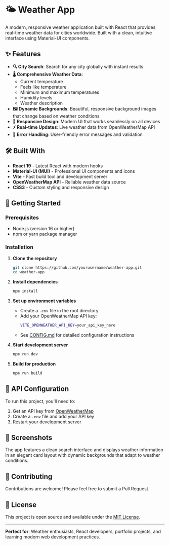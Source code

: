 # 🌤️ Weather App

A modern, responsive weather application built with React that provides real-time weather data for cities worldwide. Built with a clean, intuitive interface using Material-UI components.

## ✨ Features

- **🔍 City Search**: Search for any city globally with instant results
- **🌡️ Comprehensive Weather Data**: 
  - Current temperature
  - Feels like temperature
  - Minimum and maximum temperatures
  - Humidity levels
  - Weather description
- **🖼️ Dynamic Backgrounds**: Beautiful, responsive background images that change based on weather conditions
- **📱 Responsive Design**: Modern UI that works seamlessly on all devices
- **⚡ Real-time Updates**: Live weather data from OpenWeatherMap API
- **🎯 Error Handling**: User-friendly error messages and validation

## 🛠️ Built With

- **React 19** - Latest React with modern hooks
- **Material-UI (MUI)** - Professional UI components and icons
- **Vite** - Fast build tool and development server
- **OpenWeatherMap API** - Reliable weather data source
- **CSS3** - Custom styling and responsive design

## 🚀 Getting Started

### Prerequisites

- Node.js (version 16 or higher)
- npm or yarn package manager

### Installation

1. **Clone the repository**
   ```bash
   git clone https://github.com/yourusername/weather-app.git
   cd weather-app
   ```

2. **Install dependencies**
   ```bash
   npm install
   ```

3. **Set up environment variables**
   - Create a `.env` file in the root directory
   - Add your OpenWeatherMap API key:
     ```bash
     VITE_OPENWEATHER_API_KEY=your_api_key_here
     ```
   - See [CONFIG.md](CONFIG.md) for detailed configuration instructions

4. **Start development server**
   ```bash
   npm run dev
   ```

5. **Build for production**
   ```bash
   npm run build
   ```

## 🔑 API Configuration

To run this project, you'll need to:
1. Get an API key from [OpenWeatherMap](https://openweathermap.org/api)
2. Create a `.env` file and add your API key
3. Restart your development server

## 📱 Screenshots

The app features a clean search interface and displays weather information in an elegant card layout with dynamic backgrounds that adapt to weather conditions.

## 🤝 Contributing

Contributions are welcome! Please feel free to submit a Pull Request.

## 📄 License

This project is open source and available under the [MIT License](LICENSE).

---

**Perfect for**: Weather enthusiasts, React developers, portfolio projects, and learning modern web development practices.
